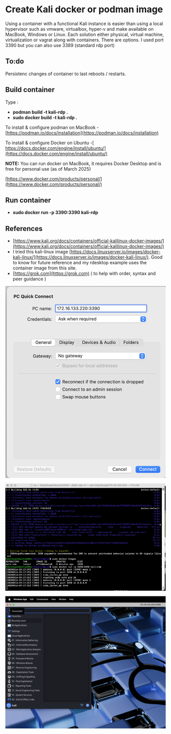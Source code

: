 # Create Kali docker or podman image

Using a container with a functional Kali instance is easier than using a local hypervisor such as vmware, virtualbox, hyper-v and make available on MacBook, Windows or Linux.   Each solution either physical, virtual machine, virtualization or vagrat along with containers.  There are options.  I used port 3390 but you can also use 3389 (standard rdp port)

## To:do

Persistenc changes of container to last reboots / restarts.

## Build container

Type :

* **podman build -t kali-rdp .**
* **sudo docker build -t kali-rdp .**

To install & configure podman on MacBook - [https://podman.io/docs/installation](https://podman.io/docs/installation)

To install & configure Docker on Ubuntu -[ https://docs.docker.com/engine/install/ubuntu/](https://docs.docker.com/engine/install/ubuntu/)

**NOTE:** You can run docker on MacBook, it requires Docker Desktop and is free for personal use (as of March 2025)

[https://www.docker.com/products/personal/](https://www.docker.com/products/personal/)

## Run container

* **sudo docker run -p 3390:3390 kali-rdp**

## References

* [https://www.kali.org/docs/containers/official-kalilinux-docker-images/](https://www.kali.org/docs/containers/official-kalilinux-docker-images/)
* I tried this kali-linux image [https://docs.linuxserver.io/images/docker-kali-linux/](https://docs.linuxserver.io/images/docker-kali-linux/). Good to know for future reference and my rdesktop example uses the container image from this site.
* [https://grok.com](https://grok.com) ( to help with order, syntax and peer guidance )

![RDP Login](./image/rdp-login.png)

![RDP Client](./image/rdp-client.png)

![RDP Sample Desktop](./image/kali-docker-podman-rdp.png)
